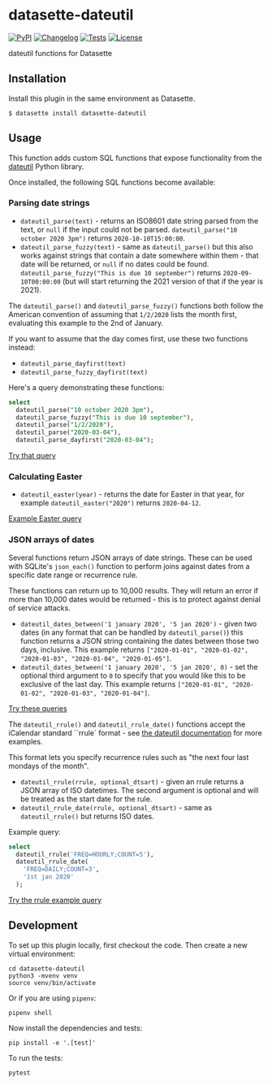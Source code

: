 # datasette-dateutil

[![PyPI](https://img.shields.io/pypi/v/datasette-dateutil.svg)](https://pypi.org/project/datasette-dateutil/)
[![Changelog](https://img.shields.io/github/v/release/simonw/datasette-dateutil?include_prereleases&label=changelog)](https://github.com/simonw/datasette-dateutil/releases)
[![Tests](https://github.com/simonw/datasette-dateutil/workflows/Test/badge.svg)](https://github.com/simonw/datasette-dateutil/actions?query=workflow%3ATest)
[![License](https://img.shields.io/badge/license-Apache%202.0-blue.svg)](https://github.com/simonw/datasette-dateutil/blob/main/LICENSE)

dateutil functions for Datasette

## Installation

Install this plugin in the same environment as Datasette.

    $ datasette install datasette-dateutil

## Usage

This function adds custom SQL functions that expose functionality from the [dateutil](https://dateutil.readthedocs.io/) Python library.

Once installed, the following SQL functions become available:

### Parsing date strings

- `dateutil_parse(text)` - returns an ISO8601 date string parsed from the text, or `null` if the input could not be parsed. `dateutil_parse("10 october 2020 3pm")` returns `2020-10-10T15:00:00`.
- `dateutil_parse_fuzzy(text)` - same as `dateutil_parse()` but this also works against strings that contain a date somewhere within them - that date will be returned, or `null` if no dates could be found. `dateutil_parse_fuzzy("This is due 10 september")` returns `2020-09-10T00:00:00` (but will start returning the 2021 version of that if the year is 2021).

The `dateutil_parse()` and `dateutil_parse_fuzzy()` functions both follow the American convention of assuming that `1/2/2020` lists the month first, evaluating this example to the 2nd of January.

If you want to assume that the day comes first, use these two functions instead:

- `dateutil_parse_dayfirst(text)`
- `dateutil_parse_fuzzy_dayfirst(text)`

Here's a query demonstrating these functions:

```sql
select
  dateutil_parse("10 october 2020 3pm"),
  dateutil_parse_fuzzy("This is due 10 september"),
  dateutil_parse("1/2/2020"),
  dateutil_parse("2020-03-04"),
  dateutil_parse_dayfirst("2020-03-04");
```

[Try that query](https://latest-with-plugins.datasette.io/fixtures?sql=select%0D%0A++dateutil_parse%28%2210+october+2020+3pm%22%29%2C%0D%0A++dateutil_parse_fuzzy%28%22This+is+due+10+september%22%29%2C%0D%0A++dateutil_parse%28%221%2F2%2F2020%22%29%2C%0D%0A++dateutil_parse%28%222020-03-04%22%29%2C%0D%0A++dateutil_parse_dayfirst%28%222020-03-04%22%29%3B)

### Calculating Easter

- `dateutil_easter(year)` - returns the date for Easter in that year, for example `dateutil_easter("2020")` returns `2020-04-12`.

[Example Easter query](https://latest-with-plugins.datasette.io/fixtures?sql=select%0D%0A++dateutil_easter%282019%29%2C%0D%0A++dateutil_easter%282020%29%2C%0D%0A++dateutil_easter%282021%29)

### JSON arrays of dates

Several functions return JSON arrays of date strings. These can be used with SQLite's `json_each()` function to perform joins against dates from a specific date range or recurrence rule.

These functions can return up to 10,000 results. They will return an error if more than 10,000 dates would be returned - this is to protect against denial of service attacks.

- `dateutil_dates_between('1 january 2020', '5 jan 2020')` - given two dates (in any format that can be handled by `dateutil_parse()`) this function returns a JSON string containing the dates between those two days, inclusive. This example returns `["2020-01-01", "2020-01-02", "2020-01-03", "2020-01-04", "2020-01-05"]`.
- `dateutil_dates_between('1 january 2020', '5 jan 2020', 0)` - set the optional third argument to `0` to specify that you would like this to be exclusive of the last day. This example returns `["2020-01-01", "2020-01-02", "2020-01-03", "2020-01-04"]`.

[Try these queries](https://latest-with-plugins.datasette.io/fixtures?sql=select%0D%0A++dateutil_dates_between%28%271+january+2020%27%2C+%275+jan+2020%27%29%2C%0D%0A++dateutil_dates_between%28%271+january+2020%27%2C+%275+jan+2020%27%2C+0%29)

The `dateutil_rrule()` and `dateutil_rrule_date()` functions accept the iCalendar standard ``rrule` format - see [the dateutil documentation](https://dateutil.readthedocs.io/en/stable/rrule.html#rrulestr-examples) for more examples.

This format lets you specify recurrence rules such as "the next four last mondays of the month".

- `dateutil_rrule(rrule, optional_dtsart)` - given an rrule returns a JSON array of ISO datetimes. The second argument is optional and will be treated as the start date for the rule.
- `dateutil_rrule_date(rrule, optional_dtsart)` - same as `dateutil_rrule()` but returns ISO dates.

Example query:

```sql
select
  dateutil_rrule('FREQ=HOURLY;COUNT=5'),
  dateutil_rrule_date(
    'FREQ=DAILY;COUNT=3',
    '1st jan 2020'
  );
```
[Try the rrule example query](https://latest-with-plugins.datasette.io/fixtures?sql=select%0D%0A++dateutil_rrule('FREQ%3DHOURLY%3BCOUNT%3D5')%2C%0D%0A++dateutil_rrule_date(%0D%0A++++'FREQ%3DDAILY%3BCOUNT%3D3'%2C%0D%0A++++'1st+jan+2020'%0D%0A++)%3B)

## Development

To set up this plugin locally, first checkout the code. Then create a new virtual environment:

    cd datasette-dateutil
    python3 -mvenv venv
    source venv/bin/activate

Or if you are using `pipenv`:

    pipenv shell

Now install the dependencies and tests:

    pip install -e '.[test]'

To run the tests:

    pytest
